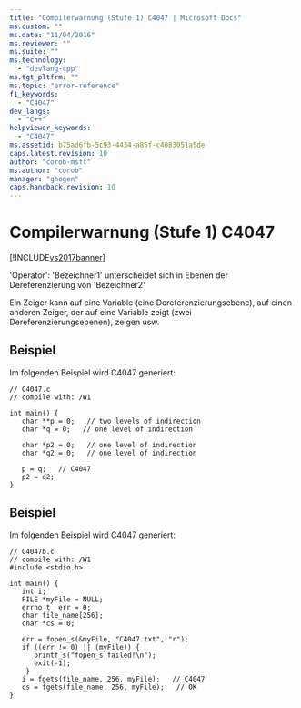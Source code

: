```yaml
---
title: "Compilerwarnung (Stufe 1) C4047 | Microsoft Docs"
ms.custom: ""
ms.date: "11/04/2016"
ms.reviewer: ""
ms.suite: ""
ms.technology: 
  - "devlang-cpp"
ms.tgt_pltfrm: ""
ms.topic: "error-reference"
f1_keywords: 
  - "C4047"
dev_langs: 
  - "C++"
helpviewer_keywords: 
  - "C4047"
ms.assetid: b75ad6fb-5c93-4434-a85f-c4083051a5de
caps.latest.revision: 10
author: "corob-msft"
ms.author: "corob"
manager: "ghogen"
caps.handback.revision: 10
---
```

# Compilerwarnung (Stufe 1) C4047
[!INCLUDE[vs2017banner](../../assembler/inline/includes/vs2017banner.md)]

'Operator': 'Bezeichner1' unterscheidet sich in Ebenen der Dereferenzierung von 'Bezeichner2'  
  
 Ein Zeiger kann auf eine Variable \(eine Dereferenzierungsebene\), auf einen anderen Zeiger, der auf eine Variable zeigt \(zwei Dereferenzierungsebenen\), zeigen usw.  
  
## Beispiel  
 Im folgenden Beispiel wird C4047 generiert:  
  
```  
// C4047.c  
// compile with: /W1  
  
int main() {  
   char **p = 0;   // two levels of indirection  
   char *q = 0;   // one level of indirection  
  
   char *p2 = 0;   // one level of indirection  
   char *q2 = 0;   // one level of indirection  
  
   p = q;   // C4047  
   p2 = q2;  
}  
```  
  
## Beispiel  
 Im folgenden Beispiel wird C4047 generiert:  
  
```  
// C4047b.c  
// compile with: /W1  
#include <stdio.h>  
  
int main() {  
   int i;  
   FILE *myFile = NULL;  
   errno_t  err = 0;  
   char file_name[256];  
   char *cs = 0;  
  
   err = fopen_s(&myFile, "C4047.txt", "r");  
   if ((err != 0) || (myFile)) {  
      printf_s("fopen_s failed!\n");  
      exit(-1);  
    }  
   i = fgets(file_name, 256, myFile);   // C4047  
   cs = fgets(file_name, 256, myFile);   // OK  
}  
```